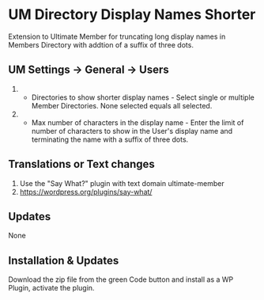 # UM Directory Display Names Shorter
Extension to Ultimate Member for truncating long display names in Members Directory with addtion of a suffix of three dots.

## UM Settings -> General -> Users
1. * Directories to show shorter display names - Select single or multiple Member Directories. None selected equals all selected.
2. * Max number of characters in the display name - Enter the limit of number of characters to show in the User\'s display name and terminating the name with a suffix of three dots.

## Translations or Text changes
1. Use the "Say What?" plugin with text domain ultimate-member
2. https://wordpress.org/plugins/say-what/

## Updates
None

## Installation & Updates
Download the zip file from the green Code button and install as a WP Plugin, activate the plugin.
